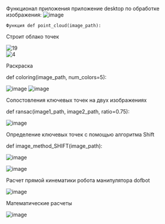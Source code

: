 Функционал приложения приложение desktop по обработке изображения:
![image](https://github.com/user-attachments/assets/bbbe6023-3531-4dbb-9962-d9fbe28e7334)

    Функция def point_cloud(image_path):
Строит облако точек

![19](https://github.com/user-attachments/assets/44decbc1-5fad-4387-aadb-6a866a7b0026)    
![4](https://github.com/user-attachments/assets/67dd1f37-cac0-49a9-a1c9-d5f2d7b4ead3)

Раскраска

def coloring(image_path, num_colors=5):

![image](https://github.com/user-attachments/assets/2e6dbcc1-5308-41a8-b612-2cd06dce5c28)
![image](https://github.com/user-attachments/assets/0a4b7faf-6ac2-439e-9936-0ca888a32da9)

Сопостовления ключевых точек на двух изображениях

def ransac(image1_path, image2_path, ratio=0.75):

![image](https://github.com/user-attachments/assets/79e5e929-6a05-4828-9c81-acbe980f1b72)

Определение ключевых точек с помощью алгоритма Shift

def image_method_SHIFT(image_path):

![image](https://github.com/user-attachments/assets/1db687cb-40cf-4308-a7ad-77572af71ebe)

![image](https://github.com/user-attachments/assets/cd5edc82-7406-4cdd-a2f1-e2cf7577005d)

Расчет прямой кинематики робота манипулятора dofbot 

![image](https://github.com/user-attachments/assets/9a1074ba-109a-48a3-bbdc-b88e2fef014b)

Математические расчеты 

![image](https://github.com/user-attachments/assets/0e2c7af1-b37f-41ed-a735-955c69cae64f)
